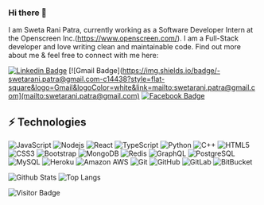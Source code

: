 ### Hi there 👋

I am Sweta Rani Patra, currently working as a Software Developer Intern at the Openscreen Inc.(https://www.openscreen.com/). I am a Full-Stack developer and love writing clean and maintainable code. Find out more about me & feel free to connect with me here:

[![Linkedin Badge](https://img.shields.io/badge/-swetapatra95-blue?style=flat-square&logo=Linkedin&logoColor=white&link=https://www.linkedin.com/in/swetapatra95/)](https://www.linkedin.com/in/swetapatra95/)
[![Gmail Badge](https://img.shields.io/badge/-swetarani.patra@gmail.com-c14438?style=flat-square&logo=Gmail&logoColor=white&link=mailto:swetarani.patra@gmail.com](mailto:swetarani.patra@gmail.com)
[![Facebook Badge](https://img.shields.io/badge/swetarani.patra-1877F2?style=flat-square&logo=facebook&logoColor=white&link=https://www.facebook.com/swetarani.patra/)](https://www.facebook.com/swetarani.patra/)


## ⚡ Technologies

![JavaScript](https://img.shields.io/badge/-JavaScript-black?style=flat-square&logo=javascript)
![Nodejs](https://img.shields.io/badge/-Nodejs-black?style=flat-square&logo=Node.js)
![React](https://img.shields.io/badge/-React-black?style=flat-square&logo=react)
![TypeScript](https://img.shields.io/badge/-TypeScript-007ACC?style=flat-square&logo=typescript)
![Python](https://img.shields.io/badge/-Python-black?style=flat-square&logo=Python)
![C++](https://img.shields.io/badge/-C++-00599C?style=flat-square&logo=c)
![HTML5](https://img.shields.io/badge/-HTML5-E34F26?style=flat-square&logo=html5&logoColor=white)
![CSS3](https://img.shields.io/badge/-CSS3-1572B6?style=flat-square&logo=css3)
![Bootstrap](https://img.shields.io/badge/-Bootstrap-563D7C?style=flat-square&logo=bootstrap)
![MongoDB](https://img.shields.io/badge/-MongoDB-black?style=flat-square&logo=mongodb)
![Redis](https://img.shields.io/badge/-Redis-black?style=flat-square&logo=Redis)
![GraphQL](https://img.shields.io/badge/-GraphQL-E10098?style=flat-square&logo=graphql)
![PostgreSQL](https://img.shields.io/badge/-PostgreSQL-336791?style=flat-square&logo=postgresql)
![MySQL](https://img.shields.io/badge/-MySQL-black?style=flat-square&logo=mysql)
![Heroku](https://img.shields.io/badge/-Heroku-430098?style=flat-square&logo=heroku)
![Amazon AWS](https://img.shields.io/badge/Amazon%20AWS-232F3E?style=flat-square&logo=amazon-aws)
![Git](https://img.shields.io/badge/-Git-black?style=flat-square&logo=git)
![GitHub](https://img.shields.io/badge/-GitHub-181717?style=flat-square&logo=github)
![GitLab](https://img.shields.io/badge/-GitLab-FCA121?style=flat-square&logo=gitlab)
![BitBucket](https://img.shields.io/badge/-BitBucket-darkblue?style=flat-square&logo=bitbucket)

![Github Stats](https://github-readme-stats.vercel.app/api?username=swetapatra95&count_private=true&show_icons=true&include_all_commits=true)
![Top Langs](https://github-readme-stats.vercel.app/api/top-langs/?username=swetapatra95&hide=TeX&layout=compact)

![Visitor Badge](https://visitor-badge.laobi.icu/badge?page_id=swetapatra95.swetapatra95)
